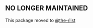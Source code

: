 ## NO LONGER MAINTAINED

This package moved to [@the-/list](https://www.npmjs.com/package/@the-/list)
      